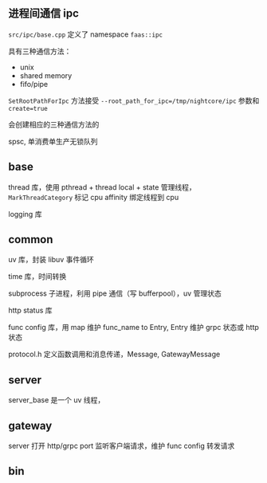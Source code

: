 ## 进程间通信 ipc

`src/ipc/base.cpp` 定义了 namespace `faas::ipc`

具有三种通信方法：

- unix
- shared memory
- fifo/pipe

`SetRootPathForIpc` 方法接受 `--root_path_for_ipc=/tmp/nightcore/ipc` 参数和 `create=true`

会创建相应的三种通信方法的

spsc, 单消费单生产无锁队列

## base

thread 库，使用 pthread + thread local + state 管理线程，`MarkThreadCategory` 标记 cpu affinity 绑定线程到 cpu

logging 库

## common

uv 库，封装 libuv 事件循环

time 库，时间转换

subprocess 子进程，利用 pipe 通信（写 bufferpool），uv 管理状态

http status 库

func config 库，用 map 维护 func_name to Entry, Entry 维护 grpc 状态或 http 状态

protocol.h 定义函数调用和消息传递，Message, GatewayMessage

## server

server_base 是一个 uv 线程，

## gateway

server 打开 http/grpc port 监听客户端请求，维护 func config 转发请求

## bin
